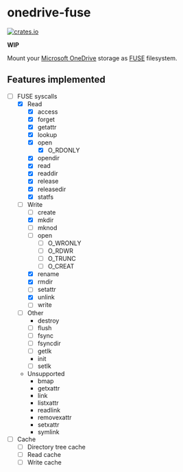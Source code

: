 # onedrive-fuse

[![crates.io](https://img.shields.io/crates/v/onedrive-fuse.svg)](https://crates.io/crates/onedrive-fuse)

**WIP**

Mount your [Microsoft OneDrive][onedrive] storage as [FUSE] filesystem.

[onedrive]: https://products.office.com/en-us/onedrive/online-cloud-storage
[FUSE]: https://github.com/libfuse/libfuse

## Features implemented

- [ ] FUSE syscalls
  - [x] Read
    - [x] access
    - [x] forget
    - [x] getattr
    - [x] lookup
    - [x] open
      - [x] O_RDONLY
    - [x] opendir
    - [x] read
    - [x] readdir
    - [x] release
    - [x] releasedir
    - [x] statfs
  - [ ] Write
    - [ ] create
    - [x] mkdir
    - [ ] mknod
    - [ ] open
      - [ ] O_WRONLY
      - [ ] O_RDWR
      - [ ] O_TRUNC
      - [ ] O_CREAT
    - [x] rename
    - [x] rmdir
    - [ ] setattr
    - [x] unlink
    - [ ] write
  - [ ] Other
    - destroy
    - [ ] flush
    - [ ] fsync
    - [ ] fsyncdir
    - [ ] getlk
    - init
    - [ ] setlk
  - Unsupported
    - bmap
    - getxattr
    - link
    - listxattr
    - readlink
    - removexattr
    - setxattr
    - symlink
- [ ] Cache
  - [ ] Directory tree cache
  - [ ] Read cache
  - [ ] Write cache
